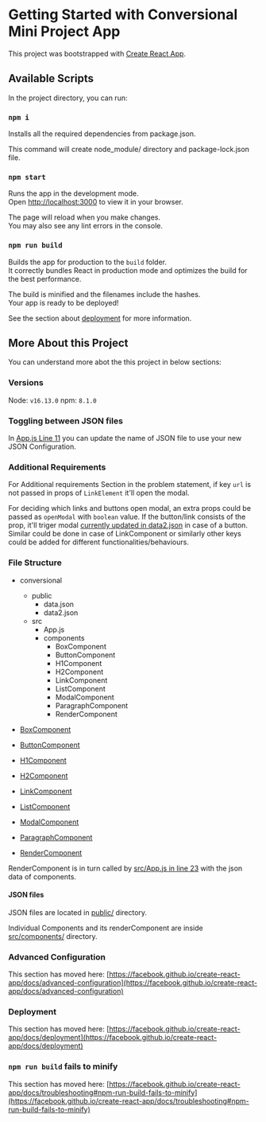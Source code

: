 # Getting Started with Conversional Mini Project App

This project was bootstrapped with [Create React App](https://github.com/facebook/create-react-app).

## Available Scripts

In the project directory, you can run:

### `npm i`

Installs all the required dependencies from package.json.

This command will create node_module/ directory and package-lock.json file.

### `npm start`

Runs the app in the development mode.\
Open [http://localhost:3000](http://localhost:3000) to view it in your browser.

The page will reload when you make changes.\
You may also see any lint errors in the console.

### `npm run build`

Builds the app for production to the `build` folder.\
It correctly bundles React in production mode and optimizes the build for the best performance.

The build is minified and the filenames include the hashes.\
Your app is ready to be deployed!

See the section about [deployment](https://facebook.github.io/create-react-app/docs/deployment) for more information.

## More About this Project

You can understand more abot the this project in below sections:

### Versions

Node: `v16.13.0`
npm: `8.1.0`

### Toggling between JSON files

In [App.js Line 11](https://github.com/shivangsarat/conversional/blob/main/src/App.js#L11) you can update the name of JSON file to use your new JSON Configuration.

### Additional Requirements

For Additional requirements Section in the problem statement, if key `url` is not passed in props of `LinkElement` it'll open the modal.

For deciding which links and buttons open modal, an extra props could be passed as `openModal` with `boolean` value. If the button/link consists of the prop, it'll triger modal [currently updated in data2.json](https://github.com/shivangsarat/conversional/blob/main/public/data2.json#L50) in case of a button. Similar could be done in case of LinkComponent or similarly other keys could be added for different functionalities/behaviours.

### File Structure

- conversional
    - public
        - data.json
        - data2.json
    - src
        - App.js
        - components
            - BoxComponent
            - ButtonComponent
            - H1Component
            - H2Component
            - LinkComponent
            - ListComponent
            - ModalComponent
            - ParagraphComponent
            - RenderComponent

- [BoxComponent](https://github.com/shivangsarat/conversional/blob/main/src/components/BoxComponent.js)
- [ButtonComponent](https://github.com/shivangsarat/conversional/blob/main/src/components/ButtonComponent.js)
- [H1Component](https://github.com/shivangsarat/conversional/blob/main/src/components/H1Component.js)
- [H2Component](https://github.com/shivangsarat/conversional/blob/main/src/components/H2Component.js)
- [LinkComponent](https://github.com/shivangsarat/conversional/blob/main/src/components/LinkComponent.js)
- [ListComponent](https://github.com/shivangsarat/conversional/blob/main/src/components/ListComponent.js)
- [ModalComponent](https://github.com/shivangsarat/conversional/blob/main/src/components/ModalComponent.js)
- [ParagraphComponent](https://github.com/shivangsarat/conversional/blob/main/src/components/ParagraphComponent.js)

- [RenderComponent](https://github.com/shivangsarat/conversional/blob/main/src/components/RenderComponent.js)

RenderComponent is in turn called by [src/App.js in line 23](https://github.com/shivangsarat/conversional/blob/main/src/App.js#L23) with the json data of components.


#### JSON files

JSON files are located in [public/](https://github.com/shivangsarat/conversional/tree/main/public) directory.

Individual Components and its renderComponent are inside [src/components/](https://github.com/shivangsarat/conversional/tree/main/src/components) directory.

### Advanced Configuration

This section has moved here: [https://facebook.github.io/create-react-app/docs/advanced-configuration](https://facebook.github.io/create-react-app/docs/advanced-configuration)

### Deployment

This section has moved here: [https://facebook.github.io/create-react-app/docs/deployment](https://facebook.github.io/create-react-app/docs/deployment)

### `npm run build` fails to minify

This section has moved here: [https://facebook.github.io/create-react-app/docs/troubleshooting#npm-run-build-fails-to-minify](https://facebook.github.io/create-react-app/docs/troubleshooting#npm-run-build-fails-to-minify)
